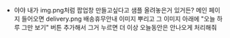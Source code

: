 - 야야 내가 img.png처럼 팝업창 만들고싶다고 샘플 올려놓은거 있거든? 메인 페이지 들어오면 delivery.png 배송휴무안내 이미지 뿌리고 그 이미지 아래에 "오늘 하루 그만 보기" 버튼 추가해서 그거 누르면 더 이상 오늘동안은 안나오게 처리해줘